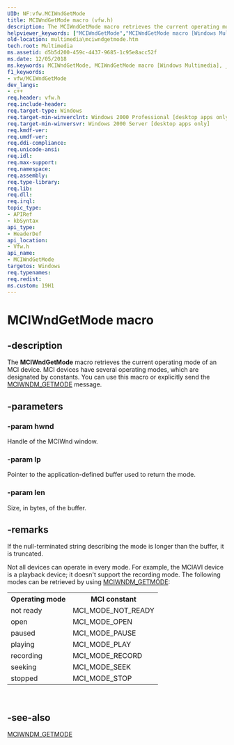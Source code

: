 ```yaml
---
UID: NF:vfw.MCIWndGetMode
title: MCIWndGetMode macro (vfw.h)
description: The MCIWndGetMode macro retrieves the current operating mode of an MCI device. MCI devices have several operating modes, which are designated by constants. You can use this macro or explicitly send the MCIWNDM_GETMODE message.helpviewer_keywords: ["MCIWndGetMode","MCIWndGetMode macro [Windows Multimedia]","_win32_MCIWndGetMode","multimedia.mciwndgetmode","vfw/MCIWndGetMode"]
old-location: multimedia\mciwndgetmode.htm
tech.root: Multimedia
ms.assetid: d5b5d200-459c-4437-9685-1c95e8acc52f
ms.date: 12/05/2018
ms.keywords: MCIWndGetMode, MCIWndGetMode macro [Windows Multimedia], _win32_MCIWndGetMode, multimedia.mciwndgetmode, vfw/MCIWndGetMode
f1_keywords:
- vfw/MCIWndGetMode
dev_langs:
- c++
req.header: vfw.h
req.include-header: 
req.target-type: Windows
req.target-min-winverclnt: Windows 2000 Professional [desktop apps only]
req.target-min-winversvr: Windows 2000 Server [desktop apps only]
req.kmdf-ver: 
req.umdf-ver: 
req.ddi-compliance: 
req.unicode-ansi: 
req.idl: 
req.max-support: 
req.namespace: 
req.assembly: 
req.type-library: 
req.lib: 
req.dll: 
req.irql: 
topic_type:
- APIRef
- kbSyntax
api_type:
- HeaderDef
api_location:
- Vfw.h
api_name:
- MCIWndGetMode
targetos: Windows
req.typenames: 
req.redist: 
ms.custom: 19H1
---
```


# MCIWndGetMode macro


## -description



The <b>MCIWndGetMode</b> macro retrieves the current operating mode of an MCI device. MCI devices have several operating modes, which are designated by constants. You can use this macro or explicitly send the <a href="https://docs.microsoft.com/windows/desktop/Multimedia/mciwndm-getmode">MCIWNDM_GETMODE</a> message.




## -parameters




### -param hwnd

Handle of the MCIWnd window. 


### -param lp

Pointer to the application-defined buffer used to return the mode. 


### -param len

Size, in bytes, of the buffer. 


## -remarks



If the null-terminated string describing the mode is longer than the buffer, it is truncated.

Not all devices can operate in every mode. For example, the MCIAVI device is a playback device; it doesn't support the recording mode. The following modes can be retrieved by using <a href="https://docs.microsoft.com/windows/desktop/Multimedia/mciwndm-getmode">MCIWNDM_GETMODE</a>:

<table>
<tr>
<th>Operating mode
            </th>
<th>MCI constant
            </th>
</tr>
<tr>
<td>not ready</td>
<td>MCI_MODE_NOT_READY</td>
</tr>
<tr>
<td>open</td>
<td>MCI_MODE_OPEN</td>
</tr>
<tr>
<td>paused</td>
<td>MCI_MODE_PAUSE</td>
</tr>
<tr>
<td>playing</td>
<td>MCI_MODE_PLAY</td>
</tr>
<tr>
<td>recording</td>
<td>MCI_MODE_RECORD</td>
</tr>
<tr>
<td>seeking</td>
<td>MCI_MODE_SEEK</td>
</tr>
<tr>
<td>stopped</td>
<td>MCI_MODE_STOP</td>
</tr>
</table>
 




## -see-also




<a href="https://docs.microsoft.com/windows/desktop/Multimedia/mciwndm-getmode">MCIWNDM_GETMODE</a>
 

 

